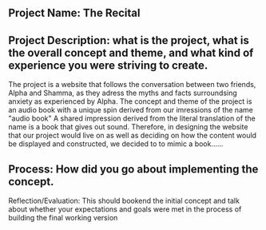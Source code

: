 ## Project Name: The Recital

## Project Description: what is the project, what is the overall concept and theme, and what kind of experience you were striving to create.

The project is a website that follows the conversation between two friends, Alpha and Shamma, as they adress the myths and facts surroundsing anxiety as experienced by Alpha. The concept and theme of the project is an audio book with a unique spin derived from our imressions of the name "audio book" A shared impression derived from the literal translation of the name is a book that gives out sound. Therefore, in designing the website that our project would live on as well as deciding on how the content would be displayed and constructed, we decided to to mimic a book...... 

## Process: How did you go about implementing the concept.
Reflection/Evaluation: This should bookend the initial concept and talk about whether your expectations and goals were met in the process of building the final working version
